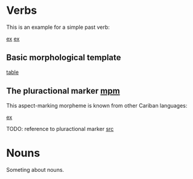 # Verbs

This is an example for a simple past verb:

[ex](ctorat-42)
[ex](ctorat-44)

## Basic morphological template

[table](verb_templ)

## The pluractional marker [mpm](plur)
This aspect-marking morpheme is known from other Cariban languages:

[ex](ctorat-40)

TODO: reference to pluractional marker
[src](mattiola2020pluractional)

# Nouns

Someting about nouns.
